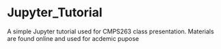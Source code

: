 # Jupyter_Tutorial
A simple Jupyter tutorial used for CMPS263 class presentation.
Materials are found online and used for acdemic pupose

